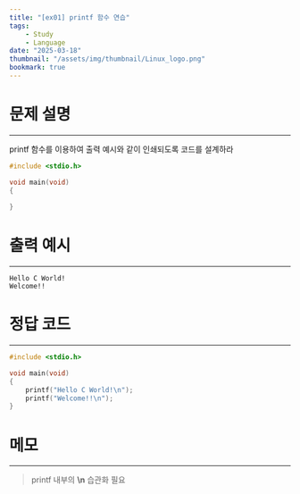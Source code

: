 ```yaml
---
title: "[ex01] printf 함수 연습"
tags:
    - Study
    - Language
date: "2025-03-18"
thumbnail: "/assets/img/thumbnail/Linux_logo.png"
bookmark: true
---
```

# 문제 설명
---
printf 함수를 이용하여 출력 예시와 같이 인쇄되도록 코드를 설계하라

```c
#include <stdio.h>

void main(void)
{
	
}
```

# 출력 예시
---

```
Hello C World!
Welcome!!
```

# 정답 코드
---

```c
#include <stdio.h>

void main(void)
{
	printf("Hello C World!\n");
	printf("Welcome!!\n");
}
```

# 메모
---
> printf 내부의 **\n** 습관화 필요